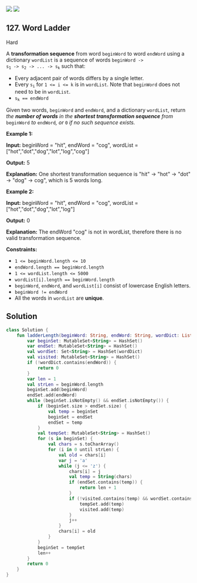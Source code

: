 [![](https://img.shields.io/github/stars/LeetCode-Top-Interview-150/LeetCode-Top-Interview-150?label=Stars&style=flat-square)](https://github.com/LeetCode-Top-Interview-150/LeetCode-Top-Interview-150)
[![](https://img.shields.io/github/forks/LeetCode-Top-Interview-150/LeetCode-Top-Interview-150?label=Fork%20me%20on%20GitHub%20&style=flat-square)](https://github.com/LeetCode-Top-Interview-150/LeetCode-Top-Interview-150/fork)

## 127\. Word Ladder

Hard

A **transformation sequence** from word `beginWord` to word `endWord` using a dictionary `wordList` is a sequence of words <code>beginWord -> s<sub>1</sub> -> s<sub>2</sub> -> ... -> s<sub>k</sub></code> such that:

*   Every adjacent pair of words differs by a single letter.
*   Every <code>s<sub>i</sub></code> for `1 <= i <= k` is in `wordList`. Note that `beginWord` does not need to be in `wordList`.
*   <code>s<sub>k</sub> == endWord</code>

Given two words, `beginWord` and `endWord`, and a dictionary `wordList`, return _the **number of words** in the **shortest transformation sequence** from_ `beginWord` _to_ `endWord`_, or_ `0` _if no such sequence exists._

**Example 1:**

**Input:** beginWord = "hit", endWord = "cog", wordList = ["hot","dot","dog","lot","log","cog"]

**Output:** 5

**Explanation:** One shortest transformation sequence is "hit" -> "hot" -> "dot" -> "dog" -> cog", which is 5 words long.

**Example 2:**

**Input:** beginWord = "hit", endWord = "cog", wordList = ["hot","dot","dog","lot","log"]

**Output:** 0

**Explanation:** The endWord "cog" is not in wordList, therefore there is no valid transformation sequence.

**Constraints:**

*   `1 <= beginWord.length <= 10`
*   `endWord.length == beginWord.length`
*   `1 <= wordList.length <= 5000`
*   `wordList[i].length == beginWord.length`
*   `beginWord`, `endWord`, and `wordList[i]` consist of lowercase English letters.
*   `beginWord != endWord`
*   All the words in `wordList` are **unique**.

## Solution

```kotlin
class Solution {
    fun ladderLength(beginWord: String, endWord: String, wordDict: List<String>): Int {
        var beginSet: MutableSet<String> = HashSet()
        var endSet: MutableSet<String> = HashSet()
        val wordSet: Set<String> = HashSet(wordDict)
        val visited: MutableSet<String> = HashSet()
        if (!wordDict.contains(endWord)) {
            return 0
        }
        var len = 1
        val strLen = beginWord.length
        beginSet.add(beginWord)
        endSet.add(endWord)
        while (beginSet.isNotEmpty() && endSet.isNotEmpty()) {
            if (beginSet.size > endSet.size) {
                val temp = beginSet
                beginSet = endSet
                endSet = temp
            }
            val tempSet: MutableSet<String> = HashSet()
            for (s in beginSet) {
                val chars = s.toCharArray()
                for (i in 0 until strLen) {
                    val old = chars[i]
                    var j = 'a'
                    while (j <= 'z') {
                        chars[i] = j
                        val temp = String(chars)
                        if (endSet.contains(temp)) {
                            return len + 1
                        }
                        if (!visited.contains(temp) && wordSet.contains(temp)) {
                            tempSet.add(temp)
                            visited.add(temp)
                        }
                        j++
                    }
                    chars[i] = old
                }
            }
            beginSet = tempSet
            len++
        }
        return 0
    }
}
```